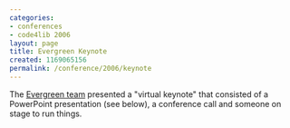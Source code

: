 ```yaml
---
categories:
- conferences
- code4lib 2006
layout: page
title: Evergreen Keynote
created: 1169065156
permalink: /conference/2006/keynote
---
```

The <a href="http://open-ils.org/">Evergreen team</a> presented a "virtual keynote" that consisted of a PowerPoint presentation (see below), a conference call and someone on stage to run things.
